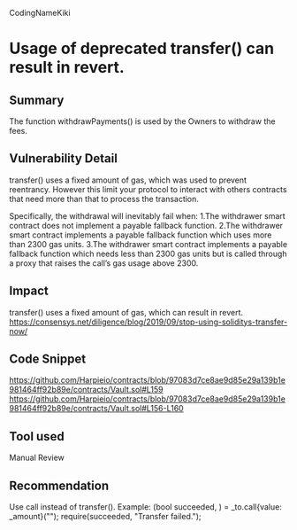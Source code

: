 CodingNameKiki
# Usage of deprecated transfer() can result in revert.

## Summary
The function withdrawPayments() is used by the Owners to withdraw the fees.

## Vulnerability Detail
transfer() uses a fixed amount of gas, which was used to prevent reentrancy. However this limit your protocol to interact with others contracts that need more than that to process the transaction.

Specifically, the withdrawal will inevitably fail when:
1.The withdrawer smart contract does not implement a payable fallback function.
2.The withdrawer smart contract implements a payable fallback function which uses more than 2300 gas units.
3.The withdrawer smart contract implements a payable fallback function which needs less than 2300 gas units but is called through a proxy that raises the call’s gas usage above 2300.

## Impact
transfer() uses a fixed amount of gas, which can result in revert.
https://consensys.net/diligence/blog/2019/09/stop-using-soliditys-transfer-now/

## Code Snippet
https://github.com/Harpieio/contracts/blob/97083d7ce8ae9d85e29a139b1e981464ff92b89e/contracts/Vault.sol#L159
https://github.com/Harpieio/contracts/blob/97083d7ce8ae9d85e29a139b1e981464ff92b89e/contracts/Vault.sol#L156-L160

## Tool used

Manual Review

## Recommendation
Use call instead of transfer(). Example:
(bool succeeded, ) = _to.call{value: _amount}("");
require(succeeded, "Transfer failed.");